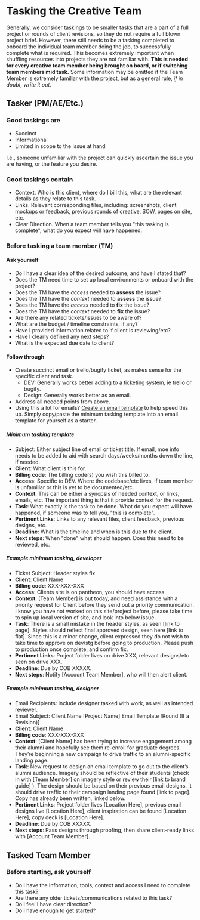 # Tasking the Creative Team

Generally, we consider taskings to be smaller tasks that are a part of a full project or rounds of client revisions, so they do not require a full blown project brief. However, there still needs to be a tasking completed to onboard the individual team member doing the job, to successfully complete what is required. This becomes extremely important when shuffling resources into projects they are not familiar with. **This is needed for every creative team member being brought on board, or if switching team members mid task.** Some information may be omitted if the Team Member is extremely familiar with the project, but as a general rule, *if in doubt, write it out*.

## Tasker (PM/AE/Etc.)

### Good taskings are

- Succinct
- Informational
- Limited in scope to the issue at hand

I.e., someone unfamiliar with the project can quickly ascertain the issue you are having, or the feature you desire.

### Good taskings contain

- Context. Who is this client, where do I bill this, what are the relevant details as they relate to this task.
- Links. Relevant corresponding files, including: screenshots, client mockups or feedback, previous rounds of creative, SOW, pages on site, etc.
- Clear Direction. When a team member tells you "this tasking is complete", what do you expect will have happened.

### Before tasking a team member (TM)

#### Ask yourself

- Do I have a clear idea of the desired outcome, and have I stated that?
- Does the TM need time to set up local environments or onboard with the project?
- Does the TM have the *access* needed to **assess** the issue?
- Does the TM have the *context* needed to **assess** the issue?
- Does the TM have the *access* needed to **fix** the issue?
- Does the TM have the *context* needed to **fix** the issue?
- Are there any related tickets/issues to be aware of?
- What are the budget / timeline constraints, if any?
- Have I provided information related to if client is reviewing/etc?
- Have I clearly defined any next steps?
- What is the expected due date to client?

#### Follow through

- Create succinct email or trello/bugify ticket, as makes sense for the specific client and task.
  - DEV: Generally works better adding to a ticketing system, ie trello or bugify.
  - Design: Generally works better as an email.
- Address all needed points from above.
- Using this a lot for emails? [Create an email template](https://support.google.com/a/users/answer/9308990?hl=en) to help speed this up. Simply copy/paste the minimum tasking template into an email template for yourself as a starter.

##### Minimum tasking template

- Subject: Either subject line of email or ticket title. If email, moe info needs to be added to aid with search days/weeks/months down the line, if needed.
- **Client**: What client is this for.
- **Billing code**: The billing code(s) you wish this billed to.
- **Access**: Specific to DEV. Where the codebase/etc lives, if team member is unfamiliar or this is yet to be documented/etc.
- **Context**: This can be either a synopsis of needed context, or links, emails, etc. The important thing is that it provide context for the request.
- **Task**: What exactly is the task to be done. What do you expect will have happened, if someone was to tell you, "this is complete".
- **Pertinent Links**: Links to any relevant files, client feedback, previous designs, etc.
- **Deadline**: What is the timeline and when is this due to the client.
- **Next steps**: When "done" what should happen. Does this need to be reviewed, etc.

##### Example minimum tasking, developer

- Ticket Subject: Header styles fix.
- **Client**: Client Name
- **Billing code**: XXX-XXX-XXX
- **Access**: Clients site is on pantheon, you should have access.
- **Context**: [Team Member] is out today, and need assistance with a priority request for Client before they send out a priority communication. I know you have not worked on this site/project before, please take time to spin up local version of site, and look into below issue.
- **Task**: There is a small mistake in the header styles, as seen [link to page]. Styles should reflect final approved design, seen here [link to flat]. Since this is a minor change, client expressed they do not wish to take time to approve on dev/stg before going to production. Please push to production once complete, and confirm fix.
- **Pertinent Links**: Project folder lives on drive XXX, relevant designs/etc seen on drive XXX.
- **Deadline**: Due by COB XXXXX.
- **Next steps**: Notify [Account Team Member], who will then alert client.

##### Example minimum tasking, designer

- Email Recipients: Include designer tasked with work, as well as intended reviewer.
- Email Subject: Client Name [Project Name] Email Template [Round (If a Revision)]
- **Client**: Client Name
- **Billing code**: XXX-XXX-XXX
- **Context**: [Client Name] has been trying to increase engagement among their alumni and hopefully see them re-enroll for graduate degrees. They’re beginning a new campaign to drive traffic to an alumni-specific landing page.
- **Task**: New request to design an email template to go out to the client’s alumni audience. Imagery should be reflective of their students (check in with [Team Member] on imagery style or review their [link to brand guide] ). The design should be based on their previous email designs. It should drive traffic to their campaign landing page found [link to page]. Copy has already been written, linked below.
- **Pertinent Links**: Project folder lives [Location Here], previous email designs live [Location Here], client inspiration can be found [Location Here], copy deck is [Location Here].
- **Deadline**: Due by COB XXXXX.
- **Next steps**: Pass designs through proofing, then share client-ready links with [Account Team Member].

## Tasked Team Member

### Before starting, ask yourself

- Do I have the information, tools, context and access I need to complete this task?
- Are there any older tickets/communications related to this task?
- Do I feel I have clear direction?
- Do I have enough to get started?
